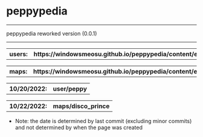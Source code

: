 # peppypedia
* * *
  peppypedia
      reworked version (0.0.1)
   
   * * *

<table>
  <tr>
    <th>users:</th>
  <th>https://windowsmeosu.github.io/peppypedia/content/en/users/peppy</th>
    </table>

 <table>
   <tr>
     <th>maps:
     <th>https://windowsmeosu.github.io/peppypedia/content/en/maps/disco_prince</th>
     </table>
    
  <table>
   <tr>
 <th>10/20/2022:</th>
 <th>user/peppy</th>
  </table>
 <table>
 <tr>
 <th>10/22/2022:</th>
<th>maps/disco_prince</th>
 </table>
             

  * Note: the date is determined by last commit (excluding minor commits) and not determined by when the page was created
